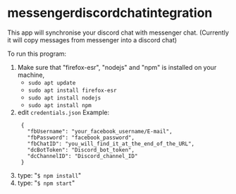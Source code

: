 # messengerdiscordchatintegration
This app will synchronise your discord chat with messenger chat.
(Currently it will copy messages from messenger into a discord chat)

To run this program:
1. Make sure that "firefox-esr", "nodejs" and "npm" is installed on your machine,
   - `sudo apt update`
   - `sudo apt install firefox-esr`
   - `sudo apt install nodejs`
   - `sudo apt install npm`
2. edit `credentials.json`
   Example:
   ```
    {
      "fbUsername": "your_facebook_username/E-mail",
      "fbPassword": "facebook_password",
      "fbChatID": "you_will_find_it_at_the_end_of_the_URL",
      "dcBotToken": "Discord_bot_token",
      "dcChannelID": "Discord_channel_ID"
    }
   ```
4. type: "`$ npm install`"
5. type: "`$ npm start`"
